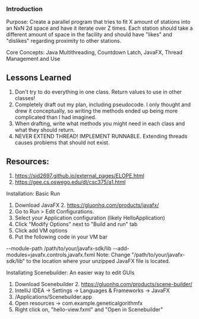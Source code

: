 ### Introduction

Purpose: Create a parallel program that tries to fit X amount of stations into an NxN 2d space and have it iterate over Z times. Each station should take a different amount of space in the facility and should have "likes" and "dislikes" regarding proximity to other stations.

Core Concepts: Java Multithreading, Countdown Latch, JavaFX, Thread Management and Use


## Lessons Learned

1. Don't try to do everything in one class. Return values to use in other classes!
2. Completely draft out my plan, including pseudocode. I only thought and drew it conceptually, so writing the methods ended up being more complicated than I had imagined.
3. When drafting, write what methods you might need in each class and what they should return.
4. NEVER EXTEND THREAD! IMPLEMENT RUNNABLE. Extending threads causes problems that should not exist. 


## Resources:
1. https://sid2697.github.io/external_pages/ELOPE.html 
2. https://gee.cs.oswego.edu/dl/csc375/a1.html 


Installation:
Basic Run
1. Download JavaFX
   2. https://gluonhq.com/products/javafx/
2. Go to Run > Edit Configurations.
3. Select your Application configuration (likely HelloApplication)
4. Click "Modify Options" next to "Build and run" tab
5. Click add VM options
6. Put the following code in your VM bar

--module-path /path/to/your/javafx-sdk/lib --add-modules=javafx.controls,javafx.fxml
Note: Change "/path/to/your/javafx-sdk/lib" to the location where your unzipped JavaFX file is located.

Installating Scenebuilder:
An easier way to edit GUIs
1. Download Scenebuilder
   2. https://gluonhq.com/products/scene-builder/
3. IntelliJ IDEA -> Settings -> Languages & Frameworks -> JavaFX
4. /Applications/Scenebuilder.app
5. Open resources -> com.example.geneticalgorithmfx 
6. Right click on, "hello-view.fxml" and "Open in Scenebuilder"
